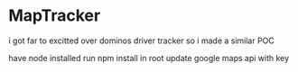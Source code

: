 # MapTracker
i got far to excitted over dominos driver tracker so i made a similar POC

have node installed 
run npm install in root 
update google maps api with key 

